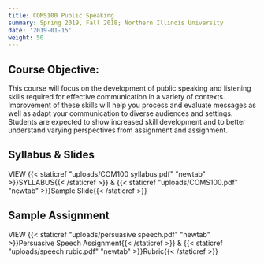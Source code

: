 ```yaml
---
title: COMS100 Public Speaking
summary: Spring 2019, Fall 2018; Northern Illinois University
date: '2019-01-15'
weight: 50
---
```


## Course Objective:

This course will focus on the development of public speaking and listening skills required for effective communication in a variety of contexts. Improvement of these skills will help you process and evaluate messages as well as adapt your communication to diverse audiences and settings. Students are expected to show increased skill development and to better understand varying perspectives from assignment and assignment.

## Syllabus & Slides

VIEW {{< staticref "uploads/COM100 syllabus.pdf" "newtab" >}}SYLLABUS{{< /staticref >}} & {{< staticref "uploads/COMS100.pdf" "newtab" >}}Sample Slide{{< /staticref >}}

## Sample Assignment

VIEW {{< staticref "uploads/persuasive speech.pdf" "newtab" >}}Persuasive Speech Assignment{{< /staticref >}} & {{< staticref "uploads/speech rubic.pdf" "newtab" >}}Rubric{{< /staticref >}}